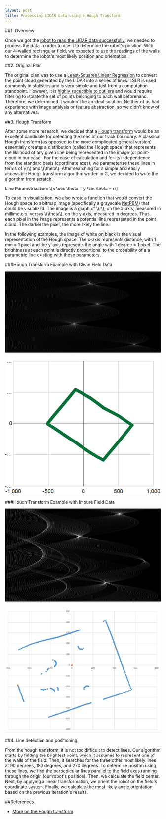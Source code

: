 ```yaml
---
layout: post
title: Processing LIDAR data using a Hough Transform
---
```


##1. Overview

Once we got the [robot to read the LIDAR data successfully](http://winwood.matt.how/2015/04/19/building-the-bot.html#setting-up-the-lidar), we needed to process the data in order to use it to determine the robot's position. With our 4-walled rectangular field, we expected to use the readings of the walls to determine the robot's most likely position and orientation.

##2. Original Plan

The original plan was to use a [Least-Squares Linear Regression](http://en.wikipedia.org/wiki/Simple_linear_regression) to convert the point cloud generated by the LIDAR into a series of lines. LSLR is used commonly in statistics and is very simple and fast from a computation standpoint. However, it is [highly suceptible to outliers](http://en.wikipedia.org/wiki/Anscombe%27s_quartet) and would require filtering to isolate the set of points belonging to each wall beforehand. Therefore, we determined it wouldn't be an ideal solution. Neither of us had experience with image analysis or feature abstraction, so we didn't know of any alternatives.

##3. Hough Transform

After some more research, we decided that a [Hough transform](http://en.wikipedia.org/wiki/Hough_transform) would be an excellent candidate for detecting the lines of our track boundary. A classical Hough transform (as opposed to the more complicated general version) essentially creates a distribution (called the Hough space) that represents the liklihood of any given line being represented in the image (or point-cloud in our case). For the ease of calculation and for its independence from the standard basis (coordinate axes), we parameterize these lines in terms of \\(r\\) and \\(\theta\\). After searching for a simple and easily accessible Hough transform algorithm written in C, we decided to write the algorithm from scratch.

Line Parametrization:
\\[x \cos \theta + y \sin \theta = r\\]

To ease in visualization, we also wrote a function that would convert the Hough space to a bitmap image (specifically a  grayscale [NetPBM](http://en.wikipedia.org/wiki/Netpbm_format)) that could be visualized. The image is a graph of \\(r\\), on the x-axis, measured in millimeters, versus \\(\theta\\), on the y-axis, measured in degrees. Thus, each pixel in the image represents a potential line represented in the point cloud. The darker the pixel, the more likely the line.

In the following examples, the image of white on black is the visual representation of the Hough space. The x-axis represents distance, with 1 mm = 1 pixel and the y-axis represents the angle with 1 degree = 1 pixel. The brightness at each point is directly proportional to the probability of a a parametric line existing with those parameters.

###Hough Transform Example with Clean Field Data

![Hough Space Clean](/images/houghCleanRectangle.png)

![Hough Space Clean](/images/houghCleanRectangleGraph.png)

###Hough Transform Example with Impure Field Data

![Hough Space Noisy](/images/houghDirtyRectangle.png)

![Hough Space Noisy](/images/houghDirtyRectangleGraph.png)

##4. Line detection and positioning

From the hough transform, it is not too difficult to detect lines. Our algorithm starts by finding the brightest point, which it assumes to represent one of the walls of the field. Then, it searches for the three other most likely lines at 90 degrees, 180 degrees, and 270 degrees. To determine positon using these lines, we find the perpedicular lines parallel to the field axes running through the origin (our robot's position). Then, we calculate the field center. Next, by applying a linear transformation, we orient the robot on the field's coordinate system. Finally, we calculate the most likely angle orientation based on the previous iteration's results.

##References
 - [More on the Hough transform](http://homepages.inf.ed.ac.uk/rbf/HIPR2/hough.htm)
